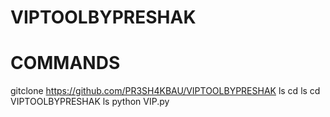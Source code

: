 # VIPTOOLBYPRESHAK 
# COMMANDS 
gitclone https://github.com/PR3SH4KBAU/VIPTOOLBYPRESHAK 
ls
cd 
ls
cd VIPTOOLBYPRESHAK
ls 
python VIP.py

